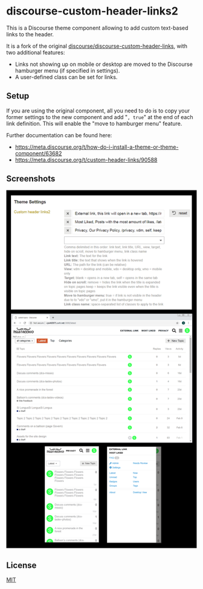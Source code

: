 # discourse-custom-header-links2

This is a Discourse theme component allowing to add custom text-based links to the header.

It is a fork of the original
[discourse/discourse-custom-header-links](https://github.com/discourse/discourse-custom-header-links),
with two additional features:

- Links not showing up on mobile or desktop are moved to the Discourse hamburger
  menu (if specified in settings).
- A user-defined class can be set for links.

## Setup
If you are using the original component, all you need to do is to copy your
former settings to the new component and add "`, true`" at the end of each link
definition. This will enable the "move to hamburger menu" feature.

Further documentation can be found here:
- https://meta.discourse.org/t/how-do-i-install-a-theme-or-theme-component/63682
- https://meta.discourse.org/t/custom-header-links/90588

## Screenshots

![Screenshots](screenshots.png)

## License

[MIT](LICENSE)
